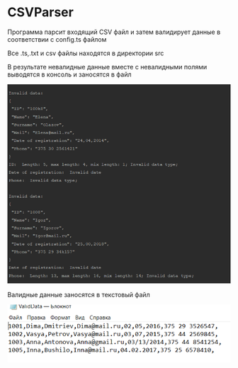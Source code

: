 # CSVParser

Программа парсит входящий CSV файл и затем валидирует данные в соответствии с config.ts файлом

Все .ts,.txt и csv файлы находятся в директории src

В результате невалидные данные вместе с  невалидными полями выводятся в консоль и заносятся в файл

![Result in console](https://github.com/ShimanchikIra/CSVParser/blob/master/resultImg/resultCSVParser.PNG)

Валидные  данные заносятся в текстовый файл

![Result in txt file (successfull)](https://github.com/ShimanchikIra/CSVParser/blob/master/resultImg/CSVParserResultTxt.PNG)
